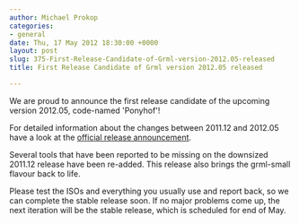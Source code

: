 ```yaml
---
author: Michael Prokop
categories:
- general
date: Thu, 17 May 2012 18:30:00 +0000
layout: post
slug: 375-First-Release-Candidate-of-Grml-version-2012.05-released
title: First Release Candidate of Grml version 2012.05 released

---
```

We are proud to announce the first release candidate of the upcoming version 2012\.05, code\-named 'Ponyhof'!

For detailed information about the changes between 2011\.12 and 2012\.05 have a look at the [official release announcement](https://grml.org/changelogs/README-grml-2012.05-rc1/).

Several tools that have been reported to be missing on the downsized 2011\.12 release have been re\-added. This release also brings the grml\-small flavour back to life.

Please test the ISOs and everything you usually use and report back, so we can complete the stable release soon. If no major problems come up, the next iteration will be the stable release, which is scheduled for end of May.
